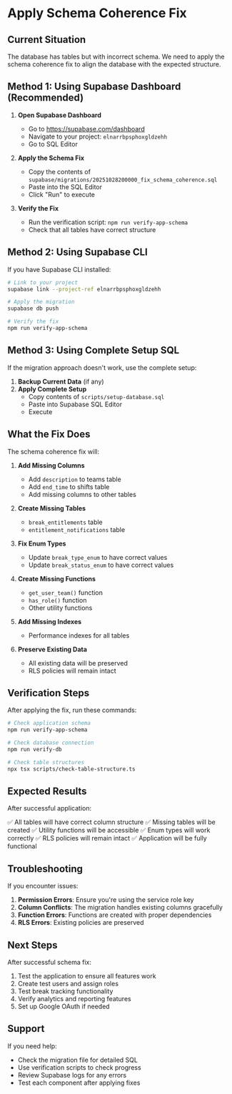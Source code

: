 # Apply Schema Coherence Fix

## Current Situation
The database has tables but with incorrect schema. We need to apply the schema coherence fix to align the database with the expected structure.

## Method 1: Using Supabase Dashboard (Recommended)

1. **Open Supabase Dashboard**
   - Go to https://supabase.com/dashboard
   - Navigate to your project: `elnarrbpsphoxgldzehh`
   - Go to SQL Editor

2. **Apply the Schema Fix**
   - Copy the contents of `supabase/migrations/20251028200000_fix_schema_coherence.sql`
   - Paste into the SQL Editor
   - Click "Run" to execute

3. **Verify the Fix**
   - Run the verification script: `npm run verify-app-schema`
   - Check that all tables have correct structure

## Method 2: Using Supabase CLI

If you have Supabase CLI installed:

```bash
# Link to your project
supabase link --project-ref elnarrbpsphoxgldzehh

# Apply the migration
supabase db push

# Verify the fix
npm run verify-app-schema
```

## Method 3: Using Complete Setup SQL

If the migration approach doesn't work, use the complete setup:

1. **Backup Current Data** (if any)
2. **Apply Complete Setup**
   - Copy contents of `scripts/setup-database.sql`
   - Paste into Supabase SQL Editor
   - Execute

## What the Fix Does

The schema coherence fix will:

1. **Add Missing Columns**
   - Add `description` to teams table
   - Add `end_time` to shifts table
   - Add missing columns to other tables

2. **Create Missing Tables**
   - `break_entitlements` table
   - `entitlement_notifications` table

3. **Fix Enum Types**
   - Update `break_type_enum` to have correct values
   - Update `break_status_enum` to have correct values

4. **Create Missing Functions**
   - `get_user_team()` function
   - `has_role()` function
   - Other utility functions

5. **Add Missing Indexes**
   - Performance indexes for all tables

6. **Preserve Existing Data**
   - All existing data will be preserved
   - RLS policies will remain intact

## Verification Steps

After applying the fix, run these commands:

```bash
# Check application schema
npm run verify-app-schema

# Check database connection
npm run verify-db

# Check table structures
npx tsx scripts/check-table-structure.ts
```

## Expected Results

After successful application:

✅ All tables will have correct column structure
✅ Missing tables will be created
✅ Utility functions will be accessible
✅ Enum types will work correctly
✅ RLS policies will remain intact
✅ Application will be fully functional

## Troubleshooting

If you encounter issues:

1. **Permission Errors**: Ensure you're using the service role key
2. **Column Conflicts**: The migration handles existing columns gracefully
3. **Function Errors**: Functions are created with proper dependencies
4. **RLS Errors**: Existing policies are preserved

## Next Steps

After successful schema fix:

1. Test the application to ensure all features work
2. Create test users and assign roles
3. Test break tracking functionality
4. Verify analytics and reporting features
5. Set up Google OAuth if needed

## Support

If you need help:
- Check the migration file for detailed SQL
- Use verification scripts to check progress
- Review Supabase logs for any errors
- Test each component after applying fixes